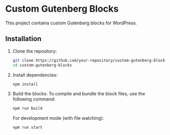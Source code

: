 # Custom Gutenberg Blocks

This project contains custom Gutenberg blocks for WordPress.

## Installation

1. Clone the repository:

   ```bash
   git clone https://github.com/your-repository/custom-gutenberg-blocks.git
   cd custom-gutenberg-blocks
   ```

2. Install dependencies:

   ```bash
   npm install
   ```

3. Build the blocks:
   To compile and bundle the block files, use the following command:

   ```bash
   npm run build
   ```

   For development mode (with file watching):

   ```bash
   npm run start
   ```

